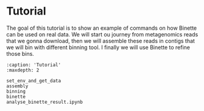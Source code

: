 
# Tutorial 

The goal of this tutorial is to show an example of commands on how Binette can be used on real data. We will start ou journey from metagenomics reads that we  gonna download, then we will assemble these reads in contigs that we will bin with different binning tool. I finally we will use Binette to refine those bins.



```{toctree}
:caption: 'Tutorial'
:maxdepth: 2

set_env_and_get_data
assembly
binning
binette
analyse_binette_result.ipynb
```


<!-- 
```{include} ./set_env_and_get_data.md
```



```{include} ./assembly.md
```

```{include} ./binning.md
```

```{include} ./binette.md
```

```{include} ./analyse_binette_result.ipynb
``` -->


<!-- ### Compare binette results with intial bins



## Compare Binette and Das Tool 


### Run Das Tool 


### Compare binette results with intial bins


 -->
